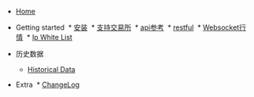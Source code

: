 * [Home](README.md)
* Getting started
  * [安装](install.md)
  * [支持交易所](支持交易所.md)
  * [api参考](api-reference.md)
  * [restful](restful.md)
  * [Websocket行情](websocket.md)
  * [Ip White List](ip.md)

* 历史数据
  * [Historical Data](historical-data.md)

* Extra
  * [ChangeLog](changelog.md)

